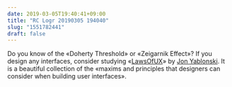 ```yaml
---
date: 2019-03-05T19:40:41+09:00
title: "RC Logr 20190305 194040"
slug: "1551782441"
draft: false
---
```


Do you know of the «Doherty Threshold» or «Zeigarnik Effect»? If you design any interfaces, consider studying «[LawsOfUX](https://lawsofux.com)» by [Jon Yablonski](http://jonyablonski.com/). It is a beautiful collection of the «maxims and principles that designers can consider when building user interfaces».
